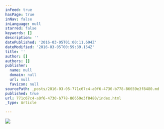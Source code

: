 ```yaml
---
inFeed: true
hasPage: true
inNav: false
inLanguage: null
starred: false
keywords: []
description: ''
datePublished: '2016-03-05T01:00:11.694Z'
dateModified: '2016-03-05T00:59:39.154Z'
title: ''
author: []
authors: []
publisher:
  name: null
  domain: null
  url: null
  favicon: null
sourcePath: _posts/2016-03-05-771c67c4-a0f6-4730-b778-86659e3f8480.md
published: true
url: 771c67c4-a0f6-4730-b778-86659e3f8480/index.html
_type: Article

---
```

![](https://the-grid-user-content.s3-us-west-2.amazonaws.com/25d70002-7e8f-4f23-9a8f-6146c478e86c.png)